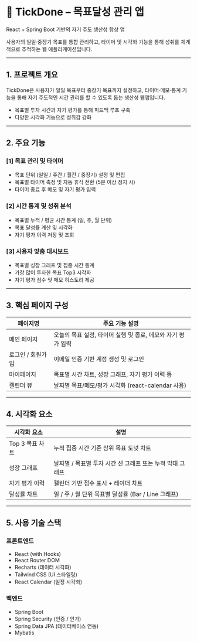 # 🎯 TickDone – 목표달성 관리 앱

React + Spring Boot 기반의 자기 주도 생산성 향상 앱

사용자의 일일·중장기 목표를 통합 관리하고, 타이머 및 시각화 기능을 통해 성취를 체계적으로 추적하는 웹 애플리케이션입니다.

---

## 1. 프로젝트 개요

TickDone은 사용자가 일일 목표부터 중장기 목표까지 설정하고, 타이머·메모·통계 기능을 통해 자기 주도적인 시간 관리를 할 수 있도록 돕는 생산성 웹앱입니다.

- 목표별 투자 시간과 자기 평가를 통해 피드백 루프 구축  
- 다양한 시각화 기능으로 성취감 강화

---

## 2. 주요 기능

### [1] 목표 관리 및 타이머
- 목표 단위 (일일 / 주간 / 월간 / 중장기) 설정 및 편집  
- 목표별 타이머 측정 및 자동 휴식 전환 (5분 이상 정지 시)  
- 타이머 종료 후 메모 및 자기 평가 입력

### [2] 시간 통계 및 성취 분석
- 목표별 누적 / 평균 시간 통계 (일, 주, 월 단위)  
- 목표 달성률 계산 및 시각화  
- 자기 평가 이력 저장 및 조회

### [3] 사용자 맞춤 대시보드
- 목표별 성장 그래프 및 집중 시간 통계  
- 가장 많이 투자한 목표 Top3 시각화  
- 자기 평가 점수 및 메모 히스토리 제공

---

## 3. 핵심 페이지 구성

| 페이지명           | 주요 기능 설명 |
|-------------------|----------------|
| 메인 페이지        | 오늘의 목표 설정, 타이머 실행 및 종료, 메모와 자기 평가 입력 |
| 로그인 / 회원가입 | 이메일 인증 기반 계정 생성 및 로그인 |
| 마이페이지         | 목표별 시간 차트, 성장 그래프, 자기 평가 이력 등 |
| 캘린더 뷰          | 날짜별 목표/메모/평가 시각화 (react-calendar 사용) |

---

## 4. 시각화 요소

| 시각화 요소        | 설명 |
|--------------------|------|
| Top 3 목표 차트     | 누적 집중 시간 기준 상위 목표 도넛 차트 |
| 성장 그래프         | 날짜별 / 목표별 투자 시간 선 그래프 또는 누적 막대 그래프 |
| 자기 평가 이력      | 캘린더 기반 점수 표시 + 레이더 차트 |
| 달성률 차트         | 일 / 주 / 월 단위 목표별 달성률 (Bar / Line 그래프) |

---

## 5. 사용 기술 스택

### 프론트엔드
- React (with Hooks)  
- React Router DOM  
- Recharts (데이터 시각화)  
- Tailwind CSS (UI 스타일링)  
- React Calendar (일정 시각화)

### 백엔드
- Spring Boot  
- Spring Security (인증 / 인가)  
- Spring Data JPA (데이터베이스 연동)  
- Mybatis 